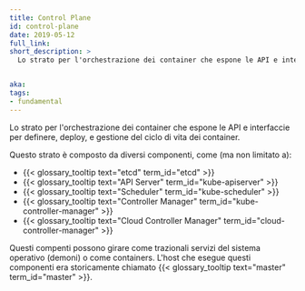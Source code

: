 ```yaml
---
title: Control Plane
id: control-plane
date: 2019-05-12
full_link:
short_description: >
  Lo strato per l'orchestrazione dei container che espone le API e interfaccie per definere, deploy, e gestione del ciclo di vita dei container.


aka:
tags:
- fundamental
---
```

 Lo strato per l'orchestrazione dei container che espone le API e interfaccie per definere, deploy, e gestione del ciclo di vita dei container.

 <!--more--> 
 
 Questo strato è composto da diversi componenti, come (ma non limitato a):

 * {{< glossary_tooltip text="etcd" term_id="etcd" >}}
 * {{< glossary_tooltip text="API Server" term_id="kube-apiserver" >}}
 * {{< glossary_tooltip text="Scheduler" term_id="kube-scheduler" >}}
 * {{< glossary_tooltip text="Controller Manager" term_id="kube-controller-manager" >}}
 * {{< glossary_tooltip text="Cloud Controller Manager" term_id="cloud-controller-manager" >}}

 Questi compenti possono girare come trazionali servizi del sistema operativo (demoni) o come containers. L'host che esegue questi componenti era storicamente chiamato {{< glossary_tooltip text="master" term_id="master" >}}.